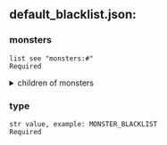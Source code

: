 
## default_blacklist.json:

### monsters 
 ```
 list see "monsters:#"
 Required 
```

 <details> 
 <summary> children of monsters </summary> 

 ### monsters:# 

 ```
 str value, example: mon_zombie_dancer
 Required 
```



 </details>
</summary>


 </details>
</summary>

 ### type 

 ```
 str value, example: MONSTER_BLACKLIST
 Required 
```


